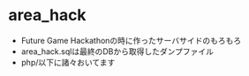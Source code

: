 # area_hack
* Future Game Hackathonの時に作ったサーバサイドのもろもろ
* area_hack.sqlは最終のDBから取得したダンプファイル
* php/以下に諸々おいてます
